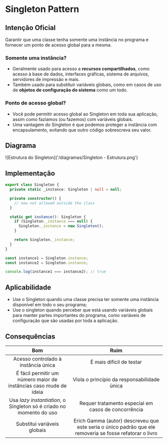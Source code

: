 # Singleton Pattern

## Intenção Oficial

Garantir que uma classe tenha somente uma instância no programa e fornecer um ponto de acesso global para a mesma.

### Somente uma instância?

- Geralmente usado para acesso a **recursos compartilhados**, como acesso à base de dados, interfaces gráficas, sistema de arquivos, servidores de impressão e mais.
- Também usado para substituir variáveis globais, como em casos de uso de **objetos de configuração do sistema** como um todo.

### Ponto de acesso global?

- Você pode permitir acesso global ao Singleton em toda sua aplicação, assim como fazíamos (ou fazemos) com variáveis globais.
- Uma vantagem do Singleton é que podemos proteger a instância com encapsulamento, evitando que outro código sobrescreva seu valor.

## Diagrama

![Estrutura do Singleton]('/diagramas/Singleton - Estrutura.png')

## Implementação

```typescript
export class Singleton {
  private static _instance: Singleton | null = null;

  private constructor() {
    // new not allowed outside the class
  }

  static get instance(): Singleton {
    if (Singleton._instance === null) {
      Singleton._instance = new Singleton();
    }

    return Singleton._instance;
  }
}

const instance1 = Singleton.instance;
const instance2 = Singleton.instance;

console.log(instance1 === instance2); // true
```

## Aplicabilidade

- Use o Singleton quando uma classe precisa ter somente uma instância disponível em todo o seu programa;
- Use o singleton quando perceber que está usando variáveis globais para manter partes importantes do programa, como variáveis de configuração que são usadas por toda a aplicação.

## Consequências

|                                Bom                                |                                                   Ruim                                                   |
|:-----------------------------------------------------------------:|:--------------------------------------------------------------------------------------------------------:|
| Acesso controlado à instância única                               | É mais difícil de testar                                                                                 |
| É fácil permitir um número maior de instâncias caso mude de ideia | Viola o princípio da responsabilidade única                                                              |
| Usa *lazy instantiation*, o Singleton só é criado no momento do uso | Requer tratamento especial em casos de concorrência                                                      |
| Substitui variáveis globais                                       | Erich Gamma (autor) descreveu que este seria o único padrão que ele removeria se fosse refatorar o livro |
